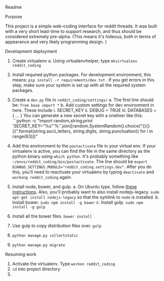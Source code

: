 Readme

Purpose

This project is a simple web-coding interface for reddit threads. It was built with a very short lead-time to support research, and thus should be considered extremely pre-alpha. (This means it's hideous, both in terms of appearance and very likely programming design. )


Development deployment

1. Create virtualenv
	a. Using virtualenvhelper, type `mkvirtualenv reddit_coding`
2. Install required python packages. For development environment, this means: ```pip install -r requirements/dev.txt``` . If you get errors in this step, make sure your system is set up with all the required system packages. 
3. Create a `dev.py` file in `reddit_coding/settings/`
	a. The first line should be: ```from base import *```
	b. Add custom settings for dev environment in here. These include
		i. SECRET_KEY
		ii. DEBUG = TRUE
		iii. DATABASES = { ... }
	   You can generate a new secret key with a oneliner like this: 
	   	```python -c "import random,string;print 'SECRET_KEY=\"%s\"'%''.join([random.SystemRandom().choice(\"{}{}{}\".format(string.ascii_letters, string.digits, string.punctuation)) for i in range(63)])"

4. Add this environment to the `postactivate` file in your virtual env. If your virtualenv is active, you can find the file in the same directory as the python binary using `which python`. It's probably something like `~/envs/reddit_coding/bin/postactivate`. The line should be ```export DJANGO_SETTINGS_MODULE="reddit_coding.settings.dev"```. After you do this, you'll need to reactivate your virtualenv by typing `deactivate` and `workong reddit_coding` again. 
5. Install node, bower, and gulp.
	a. On Ubuntu type, follow [these instructions](https://nodejs.org/en/download/package-manager/#debian-and-ubuntu-based-linux-distributions). Also, you'll probably want to also install nodejs-legacy. ```sudo apt-get install nodejs-legacy``` so that the symlink to `node` is installed.
	b. Install bower. ```sudo npm install -g bower```
	c. Install gulp. ```sudo npm install -g gulp```
5. Install all the bower files. ```bower install```
6. Use gulp to copy distribution files over. ```gulp```
7. ```python manage.py collectstatic```
8. ```python manage.py migrate```


Resuming work

1. Activate the virtualenv. Type `workon reddit_coding`
2. `cd` into project directory
3. 